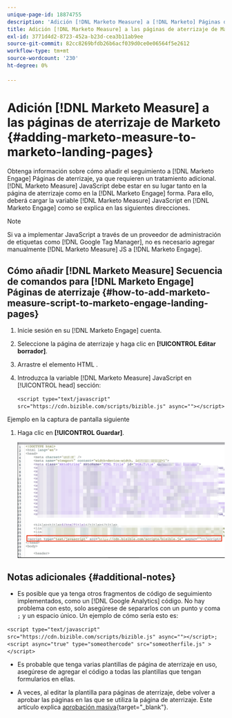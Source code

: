 ```yaml
---
unique-page-id: 18874755
description: 'Adición [!DNL Marketo Measure] a [!DNL Marketo] Páginas de aterrizaje: [!DNL Marketo Measure] - Documentación del producto'
title: Adición [!DNL Marketo Measure] a las páginas de aterrizaje de Marketo
exl-id: 3771d4d2-8723-452a-b23d-cea3b11ab9ee
source-git-commit: 82cc8269bfdb26b6acf039d0ce0e06564f5e2612
workflow-type: tm+mt
source-wordcount: '230'
ht-degree: 0%

---
```


# Adición [!DNL Marketo Measure] a las páginas de aterrizaje de Marketo {#adding-marketo-measure-to-marketo-landing-pages}

Obtenga información sobre cómo añadir el seguimiento a [!DNL Marketo Engage] Páginas de aterrizaje, ya que requieren un tratamiento adicional. [!DNL Marketo Measure] JavaScript debe estar en su lugar tanto en la página de aterrizaje como en la [!DNL Marketo Engage] forma. Para ello, deberá cargar la variable [!DNL Marketo Measure] JavaScript en [!DNL Marketo Engage] como se explica en las siguientes direcciones.

>[!NOTE]
>
>Si va a implementar JavaScript a través de un proveedor de administración de etiquetas como [!DNL Google Tag Manager], no es necesario agregar manualmente [!DNL Marketo Measure] JS a [!DNL Marketo Engage].

## Cómo añadir [!DNL Marketo Measure] Secuencia de comandos para [!DNL Marketo Engage] Páginas de aterrizaje {#how-to-add-marketo-measure-script-to-marketo-engage-landing-pages}

1. Inicie sesión en su [!DNL Marketo Engage] cuenta.
1. Seleccione la página de aterrizaje y haga clic en **[!UICONTROL Editar borrador]**.
1. Arrastre el elemento HTML .
1. Introduzca la variable [!DNL Marketo Measure] JavaScript en [!UICONTROL head] sección:

   `<script type="text/javascript" src="https://cdn.bizible.com/scripts/bizible.js" async=""></script>`

Ejemplo en la captura de pantalla siguiente

1. Haga clic en **[!UICONTROL Guardar]**.

   ![](assets/adding-bizible-to-marketo-landing-pages-1.png)

## Notas adicionales {#additional-notes}

* Es posible que ya tenga otros fragmentos de código de seguimiento implementados, como un [!DNL Google Analytics] código. No hay problema con esto, solo asegúrese de separarlos con un punto y coma `;` y un espacio único. Un ejemplo de cómo sería esto es:

`<script type="text/javascript" src="https://cdn.bizible.com/scripts/bizible.js" async=""></script>; <script async="true" type="someothercode" src="someotherfile.js" ></script>`

* Es probable que tenga varias plantillas de página de aterrizaje en uso, asegúrese de agregar el código a todas las plantillas que tengan formularios en ellas.

* A veces, al editar la plantilla para páginas de aterrizaje, debe volver a aprobar las páginas en las que se utiliza la página de aterrizaje. Este artículo explica [aprobación masiva](https://experienceleague.adobe.com/docs/marketo/using/product-docs/demand-generation/landing-pages/landing-page-actions/approve-multiple-landing-pages-at-once.html){target=&quot;_blank&quot;}.
